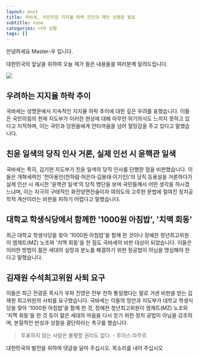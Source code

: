 ```yaml
---
layout: post
title: 국바세, 국민의힘 지지율 하락 진단과 제언 성명문 발표
subtitle: none
categories: 나라 상황
tags: []
---
```


안녕하세요 Master-우 입니다.

대한민국의 앞날을 위하여 오늘 제가 들은 내용들을 여러분께 알려드립니다.





![](https://source.unsplash.com/800x450/?luxury)

##  우려하는 지지율 하락 추이

국바세는 성명문에서 지속적인 지지율 하락 추이에 대한 깊은 우려를 표했습니다. 이들은 국민의힘의 현재 지도부가 이러한 현상에 대해 아무런 위기의식도 느끼지 못하고 있다고 지적하며, 이는 국민과 당원들에게 안타까움을 넘어 절망감을 주고 있다고 말했습니다.

## 친윤 일색의 당직 인사 거론, 실제 인선 시 윤핵관 일색

국바세는 특히, 김기현 지도부가 친윤 일색의 당직 인사를 단행한 점을 비판했습니다. 이들은 개혁세력인 '천아용인(천하람·허은아·김용태·이기인)'의 당직 등용설을 거론하다가 실제 인선 시 제시한 '윤핵관 일색'의 당직 명단을 보며 국민들께서 어떤 생각을 하시겠느냐며, 이는 지극히 구태적인 화전양면전술이자 여의도의 고루한 문법에 절여진 정치공학적 계산이라는 비판을 피하기 어렵다고 말했습니다.

## 대학교 학생식당에서 함께한 '1000원 아침밥', '치맥 회동'

최근 대학교 학생식당을 찾아 '1000원 아침밥'을 함께 한 것이나 장예찬 청년최고위원이 엠제트(MZ) 노조와 '치맥 회동'을 한 점도 국바세의 비판 대상이 되었습니다. 이들은 이러한 방법이 젊은 세대의 실망과 분노를 해결하기 위한 정공법이 아님을 명심해야 한다고 말했습니다.

## 김재원 수석최고위원 사퇴 요구

이들은 최근 전광훈 목사가 우파 진영은 전부 천하 통일했다는 말로 거센 비판을 받는 김재원 최고위원의 사퇴를 요구했습니다. 국바세는 이들의 망언과 지도부가 대학교 학생식당을 찾아 '1000원 아침밥'을 함께 한 것, 장예찬 청년최고위원이 엠제트(MZ) 노조와 '치맥 회동'을 한 것 등이 젊은 세대의 마음을 다시 얻기 위한 정치 공법이 아님을 강조하며, 본질적인 반성과 성찰을 결단하라는 촉구를 했습니다.


> 투표하지 않는 사람은 불평할 권리도 없다. - 루이스 라무르

대한민국의 발전을 위하여 댓글을 달아 주십시오. 목소리를 내어 주십시오
